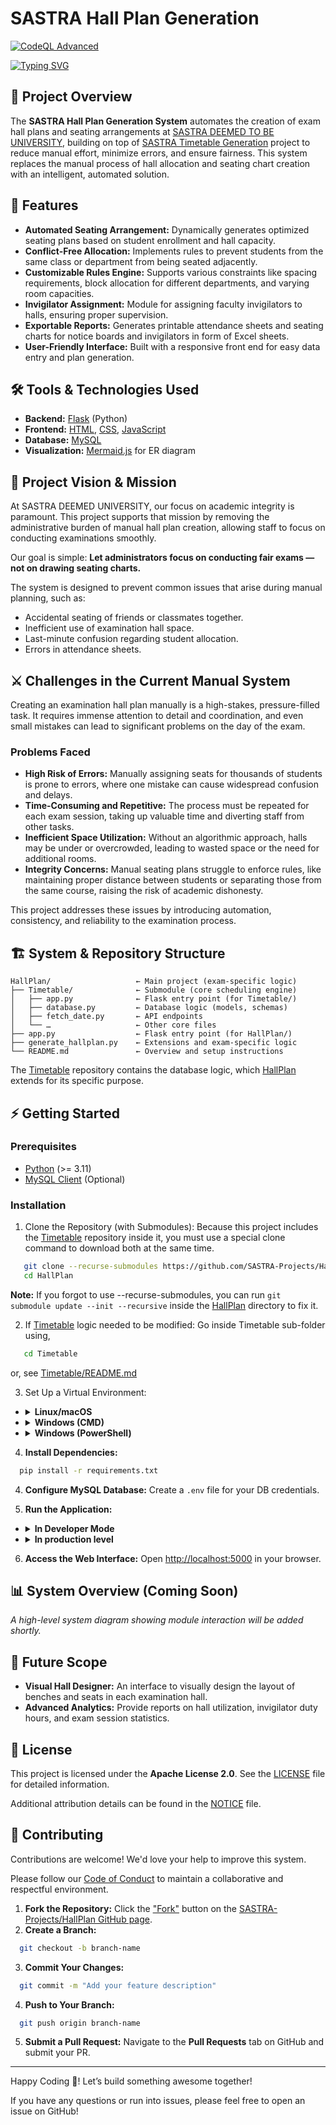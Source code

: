 # SASTRA Hall Plan Generation
[![CodeQL Advanced](https://github.com/SASTRA-Projects/SASTRA-Timetable/actions/workflows/codeql.yml/badge.svg)](https://github.com/SASTRA-Projects/HallPlan/actions/workflows/codeql.yml)

[![Typing SVG](https://readme-typing-svg.herokuapp.com?font=Roboto&weight=550&size=48&pause=800&color=32B5F7&center=true&width=750&height=72&lines=Examination+Hall+Plan+Generator)](https://git.io/typing-svg)

## **📘 Project Overview**

The **SASTRA Hall Plan Generation System** automates the creation of exam hall plans and seating arrangements at [SASTRA DEEMED TO BE UNIVERSITY](https://www.sastra.edu), building on top of [SASTRA Timetable Generation](https://github.com/SASTRA-Projects/Timetable) project to reduce manual effort, minimize errors, and ensure fairness.
This system replaces the manual process of hall allocation and seating chart creation with an intelligent, automated solution.

## **🚀 Features**

* **Automated Seating Arrangement:** Dynamically generates optimized seating plans based on student enrollment and hall capacity.
* **Conflict-Free Allocation:** Implements rules to prevent students from the same class or department from being seated adjacently.
* **Customizable Rules Engine:** Supports various constraints like spacing requirements, block allocation for different departments, and varying room capacities.
* **Invigilator Assignment:** Module for assigning faculty invigilators to halls, ensuring proper supervision.
* **Exportable Reports:** Generates printable attendance sheets and seating charts for notice boards and invigilators in form of Excel sheets.
* **User-Friendly Interface:** Built with a responsive front end for easy data entry and plan generation.

## **🛠️ Tools & Technologies Used**

* **Backend:** [Flask](https://flask.palletsprojects.com/en/stable/) (Python)
* **Frontend:** [HTML](https://html.com/), [CSS](https://css3.com/), [JavaScript](https://www.javascript.com/)
* **Database:** [MySQL](https://www.mysql.com/)
* **Visualization:** [Mermaid.js](https://mermaid-js.github.io/) for ER diagram

## **🎯 Project Vision & Mission**

At SASTRA DEEMED UNIVERSITY, our focus on academic integrity is paramount.
This project supports that mission by removing the administrative burden of manual hall plan creation, allowing staff to focus on conducting examinations smoothly.

Our goal is simple: **Let administrators focus on conducting fair exams — not on drawing seating charts.**

The system is designed to prevent common issues that arise during manual planning, such as:

* Accidental seating of friends or classmates together.
* Inefficient use of examination hall space.
* Last-minute confusion regarding student allocation.
* Errors in attendance sheets.

## **⚔️ Challenges in the Current Manual System**

Creating an examination hall plan manually is a high-stakes, pressure-filled task. It requires immense attention to detail and coordination, and even small mistakes can lead to significant problems on the day of the exam.

### **Problems Faced**

* **High Risk of Errors:** Manually assigning seats for thousands of students is prone to errors, where one mistake can cause widespread confusion and delays.
* **Time-Consuming and Repetitive:** The process must be repeated for each exam session, taking up valuable time and diverting staff from other tasks.
* **Inefficient Space Utilization:** Without an algorithmic approach, halls may be under or overcrowded, leading to wasted space or the need for additional rooms.
* **Integrity Concerns:** Manual seating plans struggle to enforce rules, like maintaining proper distance between students or separating those from the same course, raising the risk of academic dishonesty.

This project addresses these issues by introducing automation, consistency, and reliability to the examination process.

## **🏗️ System & Repository Structure**

```
HallPlan/                   ← Main project (exam-specific logic)
├── Timetable/              ← Submodule (core scheduling engine)
│   ├── app.py              ← Flask entry point (for Timetable/)
│   ├── database.py         ← Database logic (models, schemas)
│   ├── fetch_date.py       ← API endpoints
│   └── …                   ← Other core files
├── app.py                  ← Flask entry point (for HallPlan/)
├── generate_hallplan.py    ← Extensions and exam-specific logic
└── README.md               ← Overview and setup instructions
```
The [Timetable](https://github.com/SASTRA-Projects/Timetable) repository contains the database logic, which [HallPlan](https://github.com/SASTRA-Projects/HallPlan) extends for its specific purpose.

## **⚡ Getting Started**

### **Prerequisites**

* [Python](https://www.python.org/downloads/) (>= 3.11)
* [MySQL Client](https://dev.mysql.com/downloads/) (Optional)

### **Installation**

1. Clone the Repository (with Submodules):
   Because this project includes the [Timetable](https://github.com/SASTRA-Projects/Timetable) repository inside it, you must use a special clone command to download both at the same time.
```sh
   git clone --recurse-submodules https://github.com/SASTRA-Projects/HallPlan/
   cd HallPlan
```
   **Note:** If you forgot to use --recurse-submodules, you can run `git submodule update --init --recursive` inside the [HallPlan](https://github.com/SASTRA-Projects/HallPlan) directory to fix it.

2. If [Timetable](https://github.com/SASTRA-Projects/Timetable) logic needed to be modified:
   Go inside Timetable sub-folder using,
```sh
   cd Timetable
```
   or, see [Timetable/README.md](/Timetable/README.md)

3. Set Up a Virtual Environment:

- <details>
    <summary><strong>Linux/macOS</strong></summary>

    ```sh
    python3 -m venv venv
    source venv/bin/activate
    ```
  </details>

- <details>
    <summary><strong>Windows (CMD)</strong></summary>

    ```sh
      python -m venv venv
      venv\Scripts\activate
    ```
  </details>

- <details>
    <summary><strong>Windows (PowerShell)</strong></summary>

    ```sh
      python -m venv venv
      .\venv\Scripts\Activate.ps1
    ```
  </details>

4. **Install Dependencies:**
```sh
  pip install -r requirements.txt
```


4. **Configure MySQL Database:**
Create a `.env` file for your DB credentials.

5. **Run the Application:**

- <details>
    <summary><strong>In Developer Mode</strong></summary>

    ```sh
      python app.py
    ```
  </details>

- <details>
    <summary><strong>In production level</strong></summary>

    - **Windows:**
    ```sh
      waitress-serve --host=localhost --port=5000 app:app
    ```

    - **Linux/macOS:**
    ```sh
      gunicorn app:app --bind 0.0.0.0:5000
    ```
</details>

6. **Access the Web Interface:**
Open [http://localhost:5000](http://localhost:5000) in your browser.

## 📊 System Overview (Coming Soon)
*A high-level system diagram showing module interaction will be added shortly.*

## **🧠 Future Scope**

* **Visual Hall Designer:** An interface to visually design the layout of benches and seats in each examination hall.
* **Advanced Analytics:** Provide reports on hall utilization, invigilator duty hours, and exam session statistics.

## **📜 License**

This project is licensed under the **Apache License 2.0**. See the [LICENSE](LICENSE) file for detailed information.

Additional attribution details can be found in the [NOTICE](NOTICE) file.

## **🤝 Contributing**

Contributions are welcome! We'd love your help to improve this system.

Please follow our [Code of Conduct](CODE_OF_CONDUCT.md) to maintain a collaborative and respectful environment.

1. **Fork the Repository:** Click the ["Fork"](https://github.com/SASTRA-Projects/HallPlan/fork) button on the [SASTRA-Projects/HallPlan GitHub page](https://github.com/SASTRA-Projects/HallPlan).
2. **Create a Branch:**
```sh
  git checkout -b branch-name
```
3. **Commit Your Changes:**
```sh
  git commit -m "Add your feature description"
```
4. **Push to Your Branch:**
```sh
  git push origin branch-name
```
5. **Submit a Pull Request:** Navigate to the **Pull Requests** tab on GitHub and submit your PR.

---

Happy Coding 🚀! Let’s build something awesome together!

If you have any questions or run into issues, please feel free to open an issue on GitHub!
